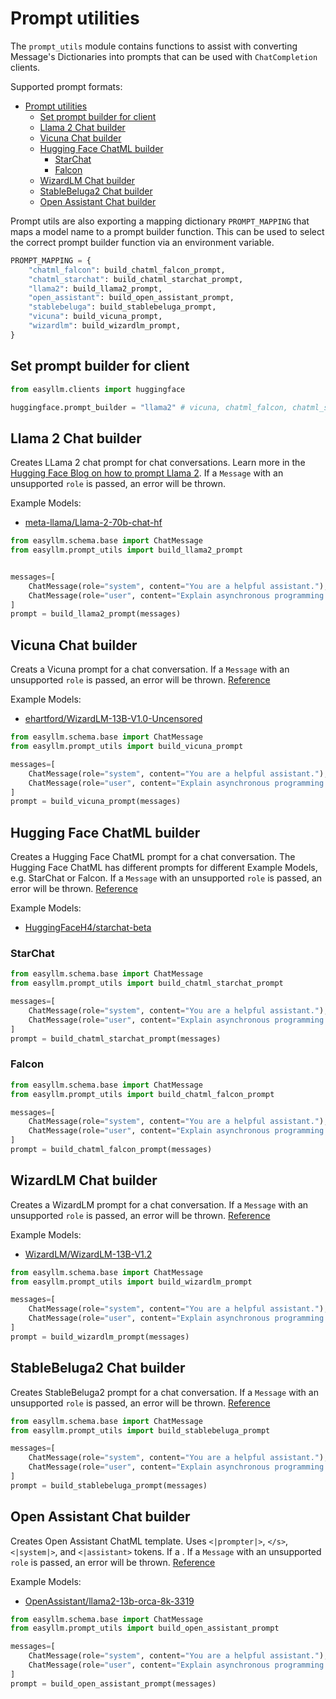 # Prompt utilities

The `prompt_utils`  module contains functions to assist with converting Message's Dictionaries into prompts that can be used with `ChatCompletion` clients. 

Supported prompt formats:

- [Prompt utilities](#prompt-utilities)
  - [Set prompt builder for client](#set-prompt-builder-for-client)
  - [Llama 2 Chat builder](#llama-2-chat-builder)
  - [Vicuna Chat builder](#vicuna-chat-builder)
  - [Hugging Face ChatML builder](#hugging-face-chatml-builder)
    - [StarChat](#starchat)
    - [Falcon](#falcon)
  - [WizardLM Chat builder](#wizardlm-chat-builder)
  - [StableBeluga2 Chat builder](#stablebeluga2-chat-builder)
  - [Open Assistant Chat builder](#open-assistant-chat-builder)

Prompt utils are also exporting a mapping dictionary `PROMPT_MAPPING` that maps a model name to a prompt builder function. This can be used to select the correct prompt builder function via an environment variable. 

```python
PROMPT_MAPPING = {
    "chatml_falcon": build_chatml_falcon_prompt,
    "chatml_starchat": build_chatml_starchat_prompt,
    "llama2": build_llama2_prompt,
    "open_assistant": build_open_assistant_prompt,
    "stablebeluga": build_stablebeluga_prompt,
    "vicuna": build_vicuna_prompt,
    "wizardlm": build_wizardlm_prompt,
}
```

## Set prompt builder for client

```python
from easyllm.clients import huggingface

huggingface.prompt_builder = "llama2" # vicuna, chatml_falcon, chatml_starchat, wizardlm, stablebeluga, open_assistant
```

## Llama 2 Chat builder 

Creates LLama 2 chat prompt for chat conversations. Learn more in the [Hugging Face Blog on how to prompt Llama 2](https://huggingface.co/blog/llama2#how-to-prompt-llama-2). If a `Message` with an unsupported `role` is passed, an error will be thrown.

Example Models: 

* [meta-llama/Llama-2-70b-chat-hf](https://huggingface.co/meta-llama/Llama-2-70b-chat-hf)

```python
from easyllm.schema.base import ChatMessage
from easyllm.prompt_utils import build_llama2_prompt


messages=[
    ChatMessage(role="system", content="You are a helpful assistant."),
    ChatMessage(role="user", content="Explain asynchronous programming in the style of the pirate Blackbeard."),
]
prompt = build_llama2_prompt(messages)
```


## Vicuna Chat builder 

Creats a Vicuna prompt for a chat conversation. If a `Message` with an unsupported `role` is passed, an error will be thrown. [Reference](https://github.com/lm-sys/FastChat/blob/main/docs/vicuna_weights_version.md#prompt-template)

Example Models: 

* [ehartford/WizardLM-13B-V1.0-Uncensored](https://huggingface.co/ehartford/WizardLM-13B-V1.0-Uncensored)


```python
from easyllm.schema.base import ChatMessage
from easyllm.prompt_utils import build_vicuna_prompt

messages=[
    ChatMessage(role="system", content="You are a helpful assistant."),
    ChatMessage(role="user", content="Explain asynchronous programming in the style of the pirate Blackbeard."),
]
prompt = build_vicuna_prompt(messages)
```

## Hugging Face ChatML builder 

Creates a Hugging Face ChatML prompt for a chat conversation. The Hugging Face ChatML has different prompts for different Example Models, e.g. StarChat or Falcon. If a `Message` with an unsupported `role` is passed, an error will be thrown. [Reference](https://huggingface.co/HuggingFaceH4/starchat-beta)

Example Models: 
* [HuggingFaceH4/starchat-beta](https://huggingface.co/HuggingFaceH4/starchat-beta)

### StarChat

```python
from easyllm.schema.base import ChatMessage
from easyllm.prompt_utils import build_chatml_starchat_prompt

messages=[
    ChatMessage(role="system", content="You are a helpful assistant."),
    ChatMessage(role="user", content="Explain asynchronous programming in the style of the pirate Blackbeard."),
]
prompt = build_chatml_starchat_prompt(messages)
```

### Falcon

```python
from easyllm.schema.base import ChatMessage
from easyllm.prompt_utils import build_chatml_falcon_prompt

messages=[
    ChatMessage(role="system", content="You are a helpful assistant."),
    ChatMessage(role="user", content="Explain asynchronous programming in the style of the pirate Blackbeard."),
]
prompt = build_chatml_falcon_prompt(messages)
```

## WizardLM Chat builder 

Creates a WizardLM prompt for a chat conversation. If a `Message` with an unsupported `role` is passed, an error will be thrown. [Reference](https://github.com/nlpxucan/WizardLM/blob/main/WizardLM/src/infer_wizardlm13b.py#L79)

Example Models:

* [WizardLM/WizardLM-13B-V1.2](https://huggingface.co/WizardLM/WizardLM-13B-V1.2)

```python
from easyllm.schema.base import ChatMessage
from easyllm.prompt_utils import build_wizardlm_prompt

messages=[
    ChatMessage(role="system", content="You are a helpful assistant."),
    ChatMessage(role="user", content="Explain asynchronous programming in the style of the pirate Blackbeard."),
]
prompt = build_wizardlm_prompt(messages)
```

## StableBeluga2 Chat builder 

Creates StableBeluga2 prompt for a chat conversation. If a `Message` with an unsupported `role` is passed, an error will be thrown. [Reference](https://huggingface.co/stabilityai/StableBeluga2)

```python
from easyllm.schema.base import ChatMessage
from easyllm.prompt_utils import build_stablebeluga_prompt

messages=[
    ChatMessage(role="system", content="You are a helpful assistant."),
    ChatMessage(role="user", content="Explain asynchronous programming in the style of the pirate Blackbeard."),
]
prompt = build_stablebeluga_prompt(messages)
```

## Open Assistant Chat builder 

Creates Open Assistant ChatML template. Uses `<|prompter|>`, `</s>`, `<|system|>`, and `<|assistant>` tokens. If a . If a `Message` with an unsupported `role` is passed, an error will be thrown. [Reference](https://huggingface.co/OpenAssistant/llama2-13b-orca-8k-33192)

Example Models:

* [OpenAssistant/llama2-13b-orca-8k-3319](https://huggingface.co/OpenAssistant/llama2-13b-orca-8k-33192)

```python
from easyllm.schema.base import ChatMessage
from easyllm.prompt_utils import build_open_assistant_prompt

messages=[
    ChatMessage(role="system", content="You are a helpful assistant."),
    ChatMessage(role="user", content="Explain asynchronous programming in the style of the pirate Blackbeard."),
]
prompt = build_open_assistant_prompt(messages)
```

